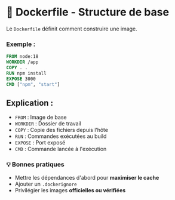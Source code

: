 # 🧱 Dockerfile - Structure de base

Le `Dockerfile` définit comment construire une image.

### Exemple :

```Dockerfile
FROM node:18
WORKDIR /app
COPY . .
RUN npm install
EXPOSE 3000
CMD ["npm", "start"]
```

## Explication :
- `FROM` : Image de base
- `WORKDIR` : Dossier de travail
- `COPY` : Copie des fichiers depuis l’hôte
- `RUN` : Commandes exécutées au build
- `EXPOSE` : Port exposé
- `CMD` : Commande lancée à l'exécution

### 💡 Bonnes pratiques
- Mettre les dépendances d'abord pour **maximiser le cache**
- Ajouter un `.dockerignore`
- Privilégier les images **officielles ou vérifiées**

